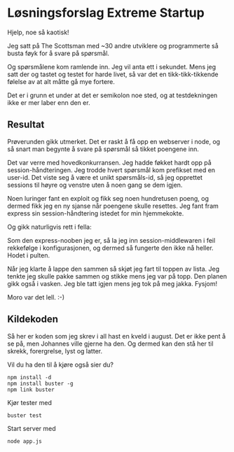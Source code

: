 Løsningsforslag Extreme Startup
===============================
Hjelp, noe så kaotisk!

Jeg satt på The Scottsman med ~30 andre utviklere og programmerte så busta føyk for å svare på spørsmål.

Og spørsmålene kom ramlende inn. Jeg vil anta ett i sekundet. Mens jeg satt der og tastet og testet for harde livet, så var
det en tikk-tikk-tikkende følelse av at alt måtte gå mye fortere.

Det er i grunn et under at det er semikolon noe sted, og at testdekningen ikke er mer laber enn den er.

Resultat
--------
Prøverunden gikk utmerket. Det er raskt å få opp en webserver i node, og så snart man begynte å svare på spørsmål så tikket poengene inn.

Det var verre med hovedkonkurransen. Jeg hadde føkket hardt opp på session-håndteringen. Jeg trodde hvert spørsmål kom prefikset
med en user-id. Det viste seg å være et unikt spørsmåls-id, så jeg opprettet sessions til høyre og venstre uten å noen gang se dem igjen.

Noen luringer fant en exploit og fikk seg noen hundretusen poeng, og dermed fikk jeg en ny sjanse når poengene skulle resettes. Jeg fant
fram express sin session-håndtering istedet for min hjemmekokte.

Og gikk naturligvis rett i fella:

Som den express-nooben jeg er, så la jeg inn session-middlewaren i feil rekkefølge i konfigurasjonen, og dermed så fungerte den ikke nå
heller. Hodet i pulten.

Når jeg klarte å lappe den sammen så skjøt jeg fart til toppen av lista. Jeg tenkte jeg skulle pakke sammen og stikke mens jeg var på
topp. Den planen gikk også i vasken. Jeg ble tatt igjen mens jeg tok på meg jakka. Fysjom!

Moro var det lell. :-)

Kildekoden
----------
Så her er koden som jeg skrev i all hast en kveld i august. Det er ikke pent å se på, men Johannes ville gjerne ha den. Og dermed
kan den stå her til skrekk, forergrelse, lyst og latter.

Vil du ha den til å kjøre også sier du?

    npm install -d
    npm install buster -g
    npm link buster

Kjør tester med

    buster test

Start server med

    node app.js


